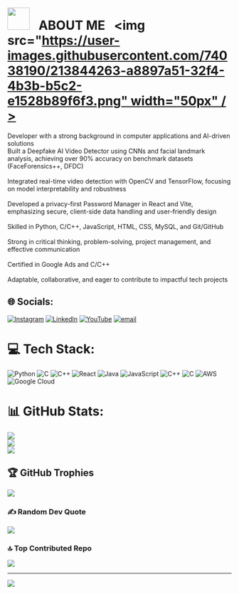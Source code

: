 # <img src="https://user-images.githubusercontent.com/74038190/213844263-a8897a51-32f4-4b3b-b5c2-e1528b89f6f3.png" width="50px" /> &nbsp; ABOUT ME &nbsp; <img src="https://user-images.githubusercontent.com/74038190/213844263-a8897a51-32f4-4b3b-b5c2-e1528b89f6f3.png" width="50px" />

Developer with a strong background in computer applications and AI-driven solutions<br>Built a Deepfake AI Video Detector using CNNs and facial landmark analysis, achieving over 90% accuracy on benchmark datasets (FaceForensics++, DFDC)<br><br>Integrated real-time video detection with OpenCV and TensorFlow, focusing on model interpretability and robustness<br><br>Developed a privacy-first Password Manager in React and Vite, emphasizing secure, client-side data handling and user-friendly design<br><br>Skilled in Python, C/C++, JavaScript, HTML, CSS, MySQL, and Git/GitHub<br><br>Strong in critical thinking, problem-solving, project management, and effective communication<br><br>Certified in Google Ads and C/C++<br><br>Adaptable, collaborative, and eager to contribute to impactful tech projects<br>


## 🌐 Socials:
[![Instagram](https://img.shields.io/badge/Instagram-%23E4405F.svg?logo=Instagram&logoColor=white)](https://instagram.com/pradhumnharne._) [![LinkedIn](https://img.shields.io/badge/LinkedIn-%230077B5.svg?logo=linkedin&logoColor=white)](https://linkedin.com/in/https://www.linkedin.com/in/pradhumn-harne-66259b305?utm_source=share&utm_campaign=share_via&utm_content=profile&utm_medium=android_app) [![YouTube](https://img.shields.io/badge/YouTube-%23FF0000.svg?logo=YouTube&logoColor=white)](https://youtube.com/@https://youtube.com/@pradhumnharne3109?si=HrZGWJNKiXlPeIVv) [![email](https://img.shields.io/badge/Email-D14836?logo=gmail&logoColor=white)](mailto:pradhumnharne27@gmail.com) 

# 💻 Tech Stack:
![Python](https://img.shields.io/badge/python-3670A0?style=for-the-badge&logo=python&logoColor=ffdd54) ![C](https://img.shields.io/badge/c-%2300599C.svg?style=for-the-badge&logo=c&logoColor=white) ![C++](https://img.shields.io/badge/c++-%2300599C.svg?style=for-the-badge&logo=c%2B%2B&logoColor=white) ![React](https://img.shields.io/badge/react-%2320232a.svg?style=for-the-badge&logo=react&logoColor=%2361DAFB) ![Java](https://img.shields.io/badge/java-%23ED8B00.svg?style=for-the-badge&logo=openjdk&logoColor=white) ![JavaScript](https://img.shields.io/badge/javascript-%23323330.svg?style=for-the-badge&logo=javascript&logoColor=%23F7DF1E) ![C++](https://img.shields.io/badge/c++-%2300599C.svg?style=for-the-badge&logo=c%2B%2B&logoColor=white) ![C](https://img.shields.io/badge/c-%2300599C.svg?style=for-the-badge&logo=c&logoColor=white) ![AWS](https://img.shields.io/badge/AWS-%23FF9900.svg?style=for-the-badge&logo=amazon-aws&logoColor=white) ![Google Cloud](https://img.shields.io/badge/GoogleCloud-%234285F4.svg?style=for-the-badge&logo=google-cloud&logoColor=white)
# 📊 GitHub Stats:
![](https://github-readme-stats.vercel.app/api?username=Pradhumnharne&theme=darcula&hide_border=false&include_all_commits=false&count_private=false)<br/>
![](https://nirzak-streak-stats.vercel.app/?user=Pradhumnharne&theme=darcula&hide_border=false)<br/>
![](https://github-readme-stats.vercel.app/api/top-langs/?username=Pradhumnharne&theme=darcula&hide_border=false&include_all_commits=false&count_private=false&layout=compact)

## 🏆 GitHub Trophies
![](https://github-profile-trophy.vercel.app/?username=Pradhumnharne&theme=dracula&no-frame=false&no-bg=false&margin-w=4)

### ✍️ Random Dev Quote
![](https://quotes-github-readme.vercel.app/api?type=horizontal&theme=radical)

### 🔝 Top Contributed Repo
![](https://github-contributor-stats.vercel.app/api?username=Pradhumnharne&limit=5&theme=dark&combine_all_yearly_contributions=true)

---
[![](https://visitcount.itsvg.in/api?id=Pradhumnharne&icon=0&color=0)](https://visitcount.itsvg.in)

<!-- Proudly created with GPRM ( https://gprm.itsvg.in ) -->
